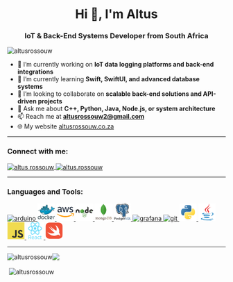 <h1 align="center">Hi 👋, I'm Altus</h1>
<h3 align="center">IoT & Back-End Systems Developer from South Africa</h3>

<p align="left"> 
  <img src="https://komarev.com/ghpvc/?username=altusrossouw&label=Profile%20views&color=0e75b6&style=flat" alt="altusrossouw" /> 
</p>

- 🔭 I’m currently working on **IoT data logging platforms and back-end integrations**
- 🌱 I’m currently learning **Swift, SwiftUI, and advanced database systems**
- 👯 I’m looking to collaborate on **scalable back-end solutions and API-driven projects**
- 💬 Ask me about **C++, Python, Java, Node.js, or system architecture**
- 📫 Reach me at **altusrossouw2@gmail.com**
- 🌐 My website [altusrossouw.co.za](https://altusrossouw.co.za)

---

<h3 align="left">Connect with me:</h3>
<p align="left">
  <a href="https://linkedin.com/in/altus-rossouw-92b234245" target="blank">
    <img align="center" src="https://raw.githubusercontent.com/rahuldkjain/github-profile-readme-generator/master/src/images/icons/Social/linked-in-alt.svg" alt="altus rossouw" height="30" width="40" />
  </a>
  <a href="https://instagram.com/altus.rossouw" target="blank">
    <img align="center" src="https://raw.githubusercontent.com/rahuldkjain/github-profile-readme-generator/master/src/images/icons/Social/instagram.svg" alt="altus.rossouw" height="30" width="40" />
  </a>
</p>

---

<h3 align="left">Languages and Tools:</h3>
<p align="left">
  <a href="https://www.arduino.cc/" target="_blank"> <img src="https://cdn.worldvectorlogo.com/logos/arduino-1.svg" alt="arduino" width="40" height="40"/> </a>
  <a href="https://www.docker.com/" target="_blank"> <img src="https://raw.githubusercontent.com/devicons/devicon/master/icons/docker/docker-original-wordmark.svg" alt="docker" width="40" height="40"/> </a>
  <a href="https://aws.amazon.com" target="_blank"> <img src="https://raw.githubusercontent.com/devicons/devicon/master/icons/amazonwebservices/amazonwebservices-original-wordmark.svg" alt="aws" width="40" height="40"/> </a>
  <a href="https://nodejs.org" target="_blank"> <img src="https://raw.githubusercontent.com/devicons/devicon/master/icons/nodejs/nodejs-original-wordmark.svg" alt="nodejs" width="40" height="40"/> </a>
  <a href="https://www.mongodb.com/" target="_blank"> <img src="https://raw.githubusercontent.com/devicons/devicon/master/icons/mongodb/mongodb-original-wordmark.svg" alt="mongodb" width="40" height="40"/> </a>
  <a href="https://www.postgresql.org/" target="_blank"> <img src="https://raw.githubusercontent.com/devicons/devicon/master/icons/postgresql/postgresql-original-wordmark.svg" alt="postgresql" width="40" height="40"/> </a>
  <a href="https://grafana.com" target="_blank"> <img src="https://www.vectorlogo.zone/logos/grafana/grafana-icon.svg" alt="grafana" width="40" height="40"/> </a>
  <a href="https://git-scm.com/" target="_blank"> <img src="https://www.vectorlogo.zone/logos/git-scm/git-scm-icon.svg" alt="git" width="40" height="40"/> </a>
  <a href="https://www.python.org" target="_blank"> <img src="https://raw.githubusercontent.com/devicons/devicon/master/icons/python/python-original.svg" alt="python" width="40" height="40"/> </a>
  <a href="https://www.java.com" target="_blank"> <img src="https://raw.githubusercontent.com/devicons/devicon/master/icons/java/java-original.svg" alt="java" width="40" height="40"/> </a>
  <a href="https://developer.mozilla.org/en-US/docs/Web/JavaScript" target="_blank"> <img src="https://raw.githubusercontent.com/devicons/devicon/master/icons/javascript/javascript-original.svg" alt="javascript" width="40" height="40"/> </a>
  <a href="https://reactjs.org/" target="_blank"> <img src="https://raw.githubusercontent.com/devicons/devicon/master/icons/react/react-original-wordmark.svg" alt="react" width="40" height="40"/> </a>
  <a href="https://developer.apple.com/swift/" target="_blank"> <img src="https://raw.githubusercontent.com/devicons/devicon/master/icons/swift/swift-original.svg" alt="swift" width="40" height="40"/> </a>
</p>

---

<p><img align="left" src="https://github-readme-stats.vercel.app/api/top-langs?username=altusrossouw&show_icons=true&theme=dark&locale=en&layout=compact" alt="altusrossouw" /></p>

![](https://nirzak-streak-stats.vercel.app/?user=altusrossouw&theme=dark&hide_border=false)<br/>

<p>&nbsp;<img align="center" src="https://github-readme-stats.vercel.app/api?username=altusrossouw&show_icons=true&theme=dark&locale=en" alt="altusrossouw" /></p>
